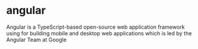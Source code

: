 # angular
Angular is a TypeScript-based open-source web application framework using for building mobile and desktop web applications which is led by the Angular Team at Google 
